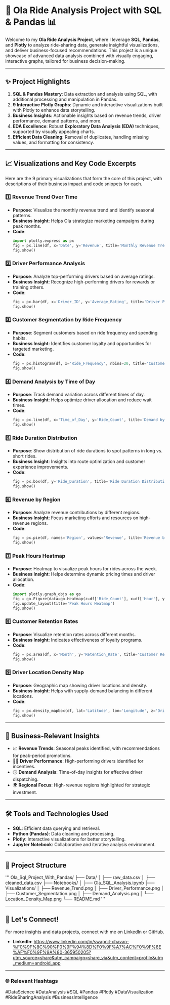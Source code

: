 # 🚕 Ola Ride Analysis Project with SQL & Pandas 📊  

Welcome to my **Ola Ride Analysis Project**, where I leverage **SQL**, **Pandas**, and **Plotly** to analyze ride-sharing data, generate insightful visualizations, and deliver business-focused recommendations. This project is a unique showcase of advanced data analysis combined with visually engaging, interactive graphs, tailored for business decision-making.  

---

## ✨ Project Highlights
1. **SQL & Pandas Mastery**: Data extraction and analysis using SQL, with additional processing and manipulation in Pandas.
2. **9 Interactive Plotly Graphs**: Dynamic and interactive visualizations built with Plotly to enhance data storytelling.
3. **Business Insights**: Actionable insights based on revenue trends, driver performance, demand patterns, and more.
4. **EDA Excellence**: Robust **Exploratory Data Analysis (EDA)** techniques, supported by visually appealing charts.
5. **Efficient Data Cleaning**: Removal of duplicates, handling missing values, and formatting for consistency.

---

## 📈 Visualizations and Key Code Excerpts  
Here are the 9 primary visualizations that form the core of this project, with descriptions of their business impact and code snippets for each.  

### 1️⃣ Revenue Trend Over Time  
- **Purpose**: Visualize the monthly revenue trend and identify seasonal patterns.
- **Business Insight**: Helps Ola strategize marketing campaigns during peak months.
- **Code**:
    ```python
    import plotly.express as px
    fig = px.line(df, x='Date', y='Revenue', title='Monthly Revenue Trend')
    fig.show()
    ```

### 2️⃣ Driver Performance Analysis  
- **Purpose**: Analyze top-performing drivers based on average ratings.
- **Business Insight**: Recognize high-performing drivers for rewards or training others.
- **Code**:
    ```python
    fig = px.bar(df, x='Driver_ID', y='Average_Rating', title='Driver Performance')
    fig.show()
    ```

### 3️⃣ Customer Segmentation by Ride Frequency  
- **Purpose**: Segment customers based on ride frequency and spending habits.
- **Business Insight**: Identifies customer loyalty and opportunities for targeted marketing.
- **Code**:
    ```python
    fig = px.histogram(df, x='Ride_Frequency', nbins=20, title='Customer Segmentation by Frequency')
    fig.show()
    ```

### 4️⃣ Demand Analysis by Time of Day  
- **Purpose**: Track demand variation across different times of day.
- **Business Insight**: Helps optimize driver allocation and reduce wait times.
- **Code**:
    ```python
    fig = px.line(df, x='Time_of_Day', y='Ride_Count', title='Demand by Time of Day')
    fig.show()
    ```

### 5️⃣ Ride Duration Distribution  
- **Purpose**: Show distribution of ride durations to spot patterns in long vs. short rides.
- **Business Insight**: Insights into route optimization and customer experience improvements.
- **Code**:
    ```python
    fig = px.box(df, y='Ride_Duration', title='Ride Duration Distribution')
    fig.show()
    ```

### 6️⃣ Revenue by Region  
- **Purpose**: Analyze revenue contributions by different regions.
- **Business Insight**: Focus marketing efforts and resources on high-revenue regions.
- **Code**:
    ```python
    fig = px.pie(df, names='Region', values='Revenue', title='Revenue by Region')
    fig.show()
    ```

### 7️⃣ Peak Hours Heatmap  
- **Purpose**: Heatmap to visualize peak hours for rides across the week.
- **Business Insight**: Helps determine dynamic pricing times and driver allocation.
- **Code**:
    ```python
    import plotly.graph_objs as go
    fig = go.Figure(data=go.Heatmap(z=df['Ride_Count'], x=df['Hour'], y=df['Day_of_Week'], colorscale='Viridis'))
    fig.update_layout(title='Peak Hours Heatmap')
    fig.show()
    ```

### 8️⃣ Customer Retention Rates  
- **Purpose**: Visualize retention rates across different months.
- **Business Insight**: Indicates effectiveness of loyalty programs.
- **Code**:
    ```python
    fig = px.area(df, x='Month', y='Retention_Rate', title='Customer Retention Rate Over Time')
    fig.show()
    ```

### 9️⃣ Driver Location Density Map  
- **Purpose**: Geographic map showing driver locations and density.
- **Business Insight**: Helps with supply-demand balancing in different locations.
- **Code**:
    ```python
    fig = px.density_mapbox(df, lat='Latitude', lon='Longitude', z='Driver_Count', radius=10, mapbox_style="stamen-terrain")
    fig.show()
    ```

---

## 🚀 Business-Relevant Insights  
- 📈 **Revenue Trends**: Seasonal peaks identified, with recommendations for peak-period promotions.
- 👨‍💼 **Driver Performance**: High-performing drivers identified for incentives.
- 🕒 **Demand Analysis**: Time-of-day insights for effective driver dispatching.
- 🌍 **Regional Focus**: High-revenue regions highlighted for strategic investment.

---

## 🛠️ Tools and Technologies Used  
- **SQL**: Efficient data querying and retrieval.
- **Python (Pandas)**: Data cleaning and processing.
- **Plotly**: Interactive visualizations for better storytelling.
- **Jupyter Notebook**: Collaborative and iterative analysis environment.

---

## 📂 Project Structure  
'''
Ola_Sql_Project_With_Pandas/ ├── Data/ │ ├── raw_data.csv │ ├── cleaned_data.csv ├── Notebooks/ │ ├── Ola_SQL_Analysis.ipynb ├── Visualizations/ │ ├── Revenue_Trend.png │ ├── Driver_Performance.png │ ├── Customer_Segmentation.png │ ├── Demand_Analysis.png │ └── Location_Density_Map.png └── README.md 
'''


---

## 🤝 Let's Connect!  
For more insights and data projects, connect with me on LinkedIn or GitHub.

- **LinkedIn**: [https://www.linkedin.com/in/swapnil-chavan-%F0%9F%8C%90%F0%9F%94%8D%F0%9F%A7%AC%F0%9F%8E%AF%F0%9F%9A%80-365950205?utm_source=share&utm_campaign=share_via&utm_content=profile&utm_medium=android_app
 ](#)


---

### 🌐 Relevant Hashtags  
#DataScience #DataAnalysis #SQL #Pandas #Plotly #DataVisualization #RideSharingAnalysis #BusinessIntelligence  

